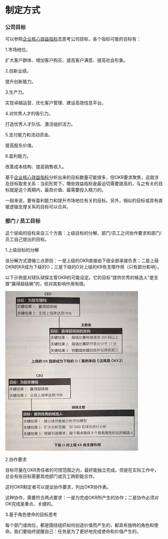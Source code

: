 # 制定方式 #


### 公司目标 ###

可以参照[企业核心效益指标](../../util/cpc/index.md)去思考公司目标，各个指标可能的目标有：

1.市场地位。

扩大客户群体、增加客户购买、提高客户满意、提高社会形象。

2.创新业绩。

提升创新能力。

3.生产力。

实现卓越运营、优化客户管理、建设高效信息平台。

4.对优秀人才的吸引力。

打造优秀人才队伍、激活组织活力。

5.支付能力和流动资金。

提高股东价值。

6.盈利能力。

改善成本结构、提高销售收入。

基于[企业核心效益指标](../../util/cpc/index.md)分析出来的目标数量可能很多，但OKR要求聚焦，这就涉及目标取舍关系：当前形势下，哪些效益指标是最迫切需要提高的，与之有关的目标就是这个周期内，最具价值、最需要投入精力的。

一般来说，要有盈利能力和提升市场地位有关的目标。另外，相似的目标或具有直接逻辑支撑关系的目标可以合并。

### 部门 / 员工目标 ###

这个层级的目标来自三个方面：上级目标的分解、部门/员工之间协作要求和部门/员工自己提出的目标。

1.上级目标的分解

该分解方式遵循三点原则：一是上级的OKR直接由下级全部承接负责；二是上级OKR的KR成为下级的O；三是下级的O对上级的KR有支撑作用（只有部分影响）。

以下示例是对球队球探主管OKR的可能设定。它的目标“提供优秀的候选人”是支撑“赢得超级碗”的，但对其影响作用有限。

<p class="my-4d5 d-flex justify-content-center align-items-center">
<img src="images/decomposition.jpg" />
</p>

2.协作要求

目标尽量在OKR责任者的可控范围之内，最好能独立完成。但是在实际工作中，总会有些目标需要其他部门或员工跨职能合作。

这时OKR制定者可以提出协作要求，列出OKR协作表。

这种协作，需要符合两点要求：一是为完成OKR所产生的协作；二是协作必须对OK完成是重点、关键的。

3.基于角色使命的目标思考

每个部门或岗位，都是围绕组织如何创造价值而产生的，都具有独特的角色和使命。我们要始终提醒自己：任务是为了更好地完成使命和价值产生的。






<!-- 

### 承载战略 ###

OKR绝不应该在真空中创建，它必须把企业战略转化为行动。战略让你保持正确地方向，OKR给你明确的里程碑，让你更专注。

实行OKR却没有战略，就好像有了汽油却没有飞机一样不仅会让公司管理混乱、方向不明确，甚至还有潜在的危机。

当你有了战略，再去确定某个周期的目标，指向性就会明确得多。你再也不会觉得什么事情都需要做，你会知道自己什么时候应该做什么事情，一切都在计划之中。 -->
